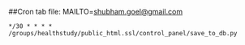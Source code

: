 

##Cron tab file:
	MAILTO=shubham.goel@gmail.com

	*/30 * * * * /groups/healthstudy/public_html.ssl/control_panel/save_to_db.py

